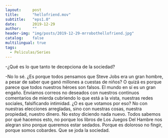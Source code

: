 ```yaml
---
layout:     post
title:      "hellofriend.mov"
subtitle:   "eps1.0"
date:       2019-12-29 
author:     ""
header-img: "img/posts/2019-12-29-mrrobothellofriend.jpg"
catalog:    false
multilingual: true
tags:
  - Peliculas/Series
---
```


-¿Qué es lo que tanto te decepciona de la sociedad?

-No lo sé. ¿Es porque todos pensamos que Steve Jobs era un gran hombre, a pesar de saber que ganó millones a cuestas de niños? O quizá es porque parece que todos nuestros héroes son falsos.
El mundo en sí es un gran engaño. Enviamos correos no deseados con nuestros continuos comentarios de mierda cubriendo lo que está a la vista, nuestras redes sociales, falsificando intimidad. ¿O es que votamos por eso? No con nuestras elecciones arregladas, sino con nuestras cosas, nuestra propiedad, nuestro dinero.
No estoy diciendo nada nuevo. Todos sabemos por qué hacemos esto, no porque los libros de Los Juegos Del Hambre nos alegran sino porque queremos estar sedados. Porque es doloroso no fingir, porque somos cobardes.
Que se joda la sociedad.

